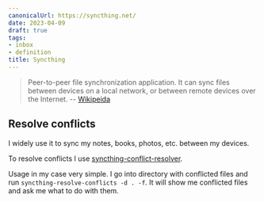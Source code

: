 ```yaml
---
canonicalUrl: https://syncthing.net/
date: 2023-04-09
draft: true
tags:
- inbox
- definition
title: Syncthing
---
```


> Peer-to-peer file synchronization application. It can sync files between
> devices on a local network, or between remote devices over the Internet. --
> [Wikipeida](https://en.wikipedia.org/wiki/Syncthing)

## Resolve conflicts

I widely use it to sync my notes, books, photos, etc. between my devices.

To resolve conflicts I use
[syncthing-conflict-resolver](https://github.com/dschrempf/syncthing-resolve-conflicts).

Usage in my case very simple. I go into directory with conflicted files and run
`syncthing-resolve-conflicts -d . -f`. It will show me conflicted files and ask
me what to do with them.